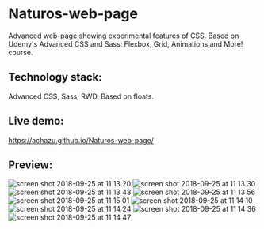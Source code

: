 
# Naturos-web-page
Advanced web-page showing experimental features of CSS. Based on
Udemy's Advanced CSS and Sass: Flexbox, Grid, Animations and More!
course.

## Technology stack: 
Advanced CSS, Sass, RWD. Based on floats.

## Live demo:
https://achazu.github.io/Naturos-web-page/

## Preview:


![screen shot 2018-09-25 at 11 13 20](https://user-images.githubusercontent.com/37018331/46004934-6969fc80-c0b4-11e8-800c-666c6b14d123.png)
![screen shot 2018-09-25 at 11 13 30](https://user-images.githubusercontent.com/37018331/46004935-6969fc80-c0b4-11e8-8950-b450977fb8b4.png)
![screen shot 2018-09-25 at 11 13 43](https://user-images.githubusercontent.com/37018331/46004936-6969fc80-c0b4-11e8-838b-752c735ed4ad.png)
![screen shot 2018-09-25 at 11 13 56](https://user-images.githubusercontent.com/37018331/46004938-6969fc80-c0b4-11e8-8b33-4a11b6ff7cbc.png)
![screen shot 2018-09-25 at 11 15 01](https://user-images.githubusercontent.com/37018331/46004929-68d16600-c0b4-11e8-8ebb-fbfadde011a7.png)
![screen shot 2018-09-25 at 11 14 10](https://user-images.githubusercontent.com/37018331/46004939-6a029300-c0b4-11e8-96e0-568c86c88692.png)
![screen shot 2018-09-25 at 11 14 24](https://user-images.githubusercontent.com/37018331/46004931-6969fc80-c0b4-11e8-9f7e-b1afaade4666.png)
![screen shot 2018-09-25 at 11 14 36](https://user-images.githubusercontent.com/37018331/46004930-68d16600-c0b4-11e8-83a0-5e246db73a86.png)
![screen shot 2018-09-25 at 11 14 47](https://user-images.githubusercontent.com/37018331/46004927-68d16600-c0b4-11e8-999a-07096d7349e4.png)



